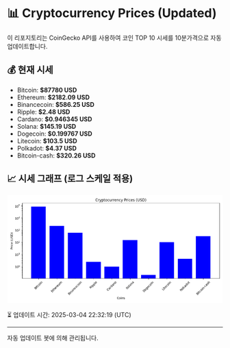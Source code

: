 
# 📊 Cryptocurrency Prices (Updated)

이 리포지토리는 CoinGecko API를 사용하여 코인 TOP 10 시세를 10분가격으로 자동 업데이트합니다.

## 💰 현재 시세
- Bitcoin: **$87780 USD**
- Ethereum: **$2182.09 USD**
- Binancecoin: **$586.25 USD**
- Ripple: **$2.48 USD**
- Cardano: **$0.946345 USD**
- Solana: **$145.19 USD**
- Dogecoin: **$0.199767 USD**
- Litecoin: **$103.5 USD**
- Polkadot: **$4.37 USD**
- Bitcoin-cash: **$320.26 USD**

## 📈 시세 그래프 (로그 스케일 적용)
![Crypto Prices](crypto_prices.png)

⏳ 업데이트 시간: 2025-03-04 22:32:19 (UTC)

---
자동 업데이트 봇에 의해 관리됩니다.
